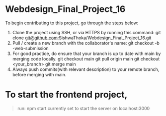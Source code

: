 # Webdesign_Final_Project_16


To begin contributing to this project, go through the steps below:

1. Clone the project using SSH, or via HTTPS by running this command:
    git clone git@github.com:SishwaThoka/Webdesign_Final_Project_16.git
2. Pull / create a new branch with the collaborator's name: 
    git checkout -b <nameofauthor>-web-submission 
3. For good practice, do ensure that your branch is up to date with main by merging code locally. 
    git checkout main
    git pull origin main
    git checkout <your_branch>
    git merge main
4. Always push commits(with relevant description) to your remote branch, before merging with main.


# To start the frontend project,
> run: npm start
> currently set to start the server on localhost:3000

